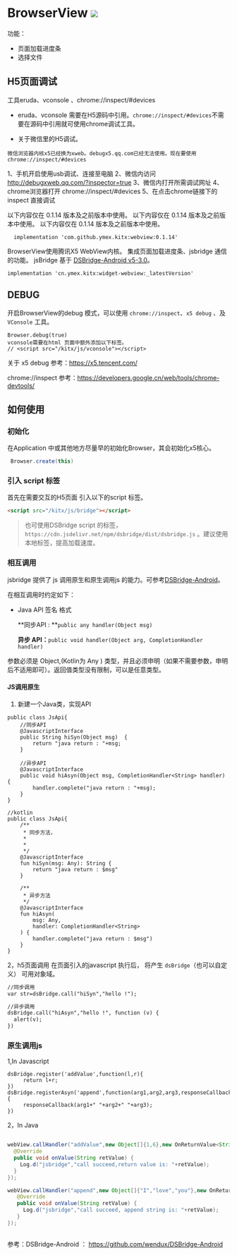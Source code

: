 # BrowserView [![](https://jitpack.io/v/ymex/kitx.svg)](https://jitpack.io/#ymex/kitx)

功能：
- 页面加载进度条
- 选择文件

## H5页面调试
工具eruda、vconsole 、chrome://inspect/#devices

- eruda、vconsole 需要在H5源码中引用。`chrome://inspect/#devices`不需要在源码中引用就可使用chrome调试工具。

- 关于微信里的H5调试。

```微信浏览器内核x5已经换为xweb。debugx5.qq.com已经无法使用。现在要使用 chrome://inspect/#devices```

1、手机开启使用usb调试、连接至电脑
2、微信内访问 http://debugxweb.qq.com/?inspector=true
3、微信内打开所需调试网址
4、chrome浏览器打开 chrome://inspect/#devices
5、在点击chrome链接下的 inspect 直接调试


以下内容仅在 0.1.14 版本及之前版本中使用。
以下内容仅在 0.1.14 版本及之前版本中使用。
以下内容仅在 0.1.14 版本及之前版本中使用。

```shell
  implementation 'com.github.ymex.kitx:webview:0.1.14'
```


BrowserView使用腾讯X5 WebView内核。 集成页面加载进度条、jsbridge 通信的功能。 
jsBridge 基于 [DSBridge-Android v5-3.0](https://github.com/wendux/DSBridge-Android)。

```shell
implementation 'cn.ymex.kitx:widget-webview:_latestVersion'
```

## DEBUG

开启BrowserView的debug 模式，可以使用 `chrome://inspect`、`x5 debug` 、及`VConsole` 工具。

```
Browser.debug(true)
vconsole需要在html 页面中额外添加以下标签。
// <script src="/kitx/js/vconsole"></script>
```

关于 x5 debug 参考：https://x5.tencent.com/

chrome://inspect 参考：https://developers.google.cn/web/tools/chrome-devtools/



## 如何使用
### 初始化

在Application 中或其他地方尽量早的初始化Browser，其会初始化x5核心。

```java
 Browser.create(this)
```

### 引入 script 标签
首先在需要交互的H5页面 引入以下的script 标签。

```html
<script src="/kitx/js/bridge"></script>
```
> 也可使用DSBridge script 的标签，`https://cdn.jsdelivr.net/npm/dsbridge/dist/dsbridge.js` 。建议使用本地标签，提高加载速度。

### 相互调用
jsbridge 提供了 js 调用原生和原生调用js 的能力。可参考[DSBridge-Android](https://github.com/wendux/DSBridge-Android)。

在相互调用时约定如下：

- Java API 签名 格式

  **同步API : **`public any handler(Object msg)`

  **异步 API：**`public void handler(Object arg, CompletionHandler handler)`

 参数必须是 Object,(Kotlin为 Any ) 类型，并且必须申明（如果不需要参数，申明后不适用即可）。返回值类型没有限制，可以是任意类型。



#### JS调用原生 


1. 新建一个Java类，实现API

```
public class JsApi{
    //同步API
    @JavascriptInterface
    public String hiSyn(Object msg)  {
        return "java return : "+msg;
    }

    //异步API
    @JavascriptInterface
    public void hiAsyn(Object msg, CompletionHandler<String> handler) {
        handler.complete("java return : "+msg);
    }
}

//kotlin 
public class JsApi{
    /**
     * 同步方法，
     *
     *
     */
    @JavascriptInterface
    fun hiSyn(msg: Any): String {
        return "java return : $msg"
    }

    /**
     * 异步方法
     */
    @JavascriptInterface
    fun hiAsyn(
        msg: Any,
        handler: CompletionHandler<String>
    ) {
        handler.complete("java return : $msg")
    }
}
```

2，h5页面调用
在页面引入的javascript 执行后， 将产生 `dsBridge`（也可以自定义） 可用对象域。
```html
//同步调用
var str=dsBridge.call("hiSyn","hello !");

//异步调用
dsBridge.call("hiAsyn","hello !", function (v) {
  alert(v);
})

```



###  原生调用js 
1,In Javascript

```script
dsBridge.register('addValue',function(l,r){
     return l+r;
})
dsBridge.registerAsyn('append',function(arg1,arg2,arg3,responseCallback){
     responseCallback(arg1+" "+arg2+" "+arg3);
})
```

2，In Java

```java

webView.callHandler("addValue",new Object[]{1,6},new OnReturnValue<String>(){
  @Override
  public void onValue(String retValue) {
    Log.d("jsbridge","call succeed,return value is: "+retValue);
  }
});

webView.callHandler("append",new Object[]{"I","love","you"},new OnReturnValue<String>(){
   @Override
   public void onValue(String retValue) {
     Log.d("jsbridge","call succeed, append string is: "+retValue);
   }
});
​
```

参考：DSBridge-Android ： https://github.com/wendux/DSBridge-Android

